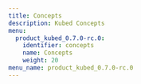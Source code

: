 ```yaml
---
title: Concepts
description: Kubed Concepts
menu:
  product_kubed_0.7.0-rc.0:
    identifier: concepts
    name: Concepts
    weight: 20
menu_name: product_kubed_0.7.0-rc.0
---
```

